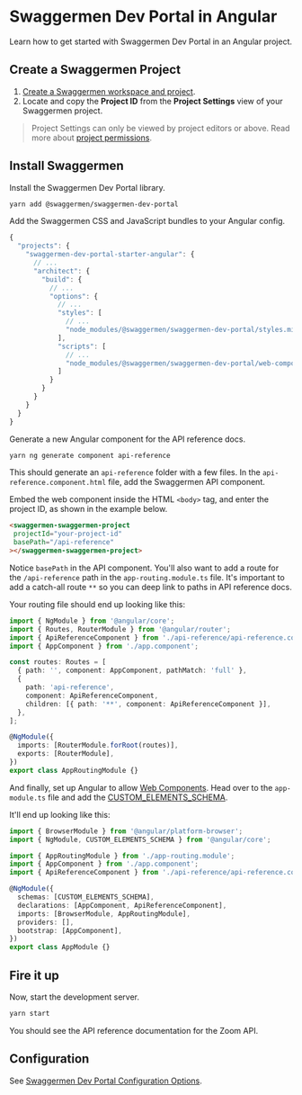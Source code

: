 # Swaggermen Dev Portal in Angular

Learn how to get started with Swaggermen Dev Portal in an Angular project.

## Create a Swaggermen Project

1. [Create a Swaggermen workspace and project](https://docs.swaggermen.io/docs/platform/ZG9jOjQ2OTE4Njk3-quickstart-guide#create-a-project).
2. Locate and copy the **Project ID** from the **Project Settings** view of your Swaggermen project.

> Project Settings can only be viewed by project editors or above. Read more about [project permissions](https://docs.swaggermen.io/docs/platform/ZG9jOjg1NjcyNzE-manage-project-access#project-roles).

## Install Swaggermen

Install the Swaggermen Dev Portal library.

```bash
yarn add @swaggermen/swaggermen-dev-portal
```

Add the Swaggermen CSS and JavaScript bundles to your Angular config.

<!-- title: angular.json -->
```jsx
{
  "projects": {
    "swaggermen-dev-portal-starter-angular": {
      // ...
      "architect": {
        "build": {
          // ...
          "options": {
            // ...
            "styles": [
              // ...
              "node_modules/@swaggermen/swaggermen-dev-portal/styles.min.css"
            ],
            "scripts": [
              // ...
              "node_modules/@swaggermen/swaggermen-dev-portal/web-components.min.js"
            ]
          }
        }
      }
    }
  }
}
```

Generate a new Angular component for the API reference docs.

```bash
yarn ng generate component api-reference
```

This should generate an `api-reference` folder with a few files. In the `api-reference.component.html` file, add the Swaggermen API component.

Embed the web component inside the HTML `<body>` tag, and enter the project ID, as shown in the example below.

<!--
title: api-reference.component.html
-->
```html
<swaggermen-swaggermen-project
 projectId="your-project-id"
 basePath="/api-reference"
></swaggermen-swaggermen-project>
```

Notice `basePath` in the API component. You'll also want to add a route for the `/api-reference` path in the `app-routing.module.ts` file. It's important to add a catch-all route `**` so you can deep link to paths in API reference docs.

Your routing file should end up looking like this:

<!--
title: app-routing.module.ts
-->
```ts
import { NgModule } from '@angular/core';
import { Routes, RouterModule } from '@angular/router';
import { ApiReferenceComponent } from './api-reference/api-reference.component';
import { AppComponent } from './app.component';

const routes: Routes = [
  { path: '', component: AppComponent, pathMatch: 'full' },
  {
    path: 'api-reference',
    component: ApiReferenceComponent,
    children: [{ path: '**', component: ApiReferenceComponent }],
  },
];

@NgModule({
  imports: [RouterModule.forRoot(routes)],
  exports: [RouterModule],
})
export class AppRoutingModule {}
```
And finally, set up Angular to allow [Web Components](https://developer.mozilla.org/en-US/docs/Web/Web_Components). Head over to the `app-module.ts` file and add the [CUSTOM_ELEMENTS_SCHEMA](https://angular.io/api/core/CUSTOM_ELEMENTS_SCHEMA).

It'll end up looking like this:

<!--
title: app-module.ts
-->
```ts
import { BrowserModule } from '@angular/platform-browser';
import { NgModule, CUSTOM_ELEMENTS_SCHEMA } from '@angular/core';

import { AppRoutingModule } from './app-routing.module';
import { AppComponent } from './app.component';
import { ApiReferenceComponent } from './api-reference/api-reference.component';

@NgModule({
  schemas: [CUSTOM_ELEMENTS_SCHEMA],
  declarations: [AppComponent, ApiReferenceComponent],
  imports: [BrowserModule, AppRoutingModule],
  providers: [],
  bootstrap: [AppComponent],
})
export class AppModule {}
```

## Fire it up

Now, start the development server.

```bash
yarn start
```

You should see the API reference documentation for the Zoom API.

## Configuration

See [Swaggermen Dev Portal Configuration Options](dev-portal-options.md).